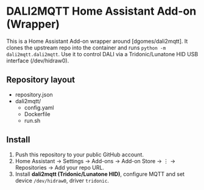 # DALI2MQTT Home Assistant Add-on (Wrapper)

This is a Home Assistant Add-on wrapper around [dgomes/dali2mqtt].
It clones the upstream repo into the container and runs `python -m dali2mqtt.dali2mqtt`.
Use it to control DALI via a Tridonic/Lunatone HID USB interface (/dev/hidraw0).

## Repository layout
- repository.json
- dali2mqtt/
  - config.yaml
  - Dockerfile
  - run.sh

## Install
1. Push this repository to your public GitHub account.
2. Home Assistant → Settings → Add-ons → Add-on Store → ⋮ → Repositories → Add your repo URL.
3. Install **dali2mqtt (Tridonic/Lunatone HID)**, configure MQTT and set device `/dev/hidraw0`, driver `tridonic`.
